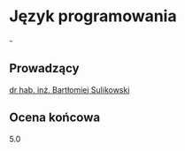 # Język programowania

\-

## Prowadzący

[dr hab. inż. Bartłomiej Sulikowski](https://scholar.google.com/citations?user=A81wbWsAAAAJ)

## Ocena końcowa

5.0
